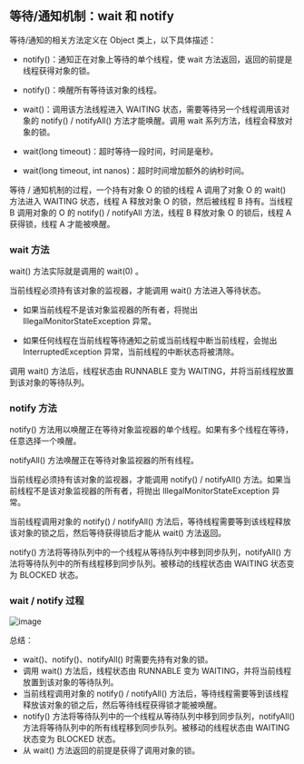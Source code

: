 ## 等待/通知机制：wait 和 notify

等待/通知的相关方法定义在 Object 类上，以下具体描述：

- notify()：通知正在对象上等待的单个线程，使 wait 方法返回，返回的前提是线程获得对象的锁。
- notify()：唤醒所有等待该对象的线程。

- wait()：调用该方法线程进入 WAITING 状态，需要等待另一个线程调用该对象的 notify() / notifyAll() 方法才能唤醒。调用 wait 系列方法，线程会释放对象的锁。
- wait(long timeout)：超时等待一段时间，时间是毫秒。
- wait(long timeout, int nanos)：超时时间增加额外的纳秒时间。



等待 / 通知机制的过程，一个持有对象 O 的锁的线程 A 调用了对象 O 的 wait() 方法进入 WAITING 状态，线程 A 释放对象 O 的锁，然后被线程 B 持有。当线程 B 调用对象的 O 的 notify() / notifyAll 方法，线程 B 释放对象 O 的锁后，线程 A 获得锁，线程 A 才能被唤醒。



### wait 方法

wait() 方法实际就是调用的 wait(0) 。

当前线程必须持有该对象的监视器，才能调用 wait() 方法进入等待状态。

- 如果当前线程不是该对象监视器的所有者，将抛出 IllegalMonitorStateException 异常。

- 如果任何线程在当前线程等待通知之前或当前线程中断当前线程，会抛出 InterruptedException 异常，当前线程的中断状态将被清除。

调用 wait() 方法后，线程状态由 RUNNABLE 变为 WAITING，并将当前线程放置到该对象的等待队列。



### notify 方法

notify() 方法用以唤醒正在等待对象监视器的单个线程。如果有多个线程在等待，任意选择一个唤醒。

notifyAll() 方法唤醒正在等待对象监视器的所有线程。

当前线程必须持有该对象的监视器，才能调用 notify() / notifyAll() 方法。如果当前线程不是该对象监视器的所有者，将抛出 IllegalMonitorStateException 异常。

当前线程调用对象的 notify() / notifyAll() 方法后，等待线程需要等到该线程释放该对象的锁之后，然后等待获得锁后才能从 wait() 方法返回。

notify() 方法将等待队列中的一个线程从等待队列中移到同步队列，notifyAll() 方法将等待队列中的所有线程移到同步队列。被移动的线程状态由 WAITING 状态变为 BLOCKED 状态。





### wait / notify 过程

![image](https://user-images.githubusercontent.com/19634532/60763433-f4960b00-a0a6-11e9-99e9-1753d10f43cf.png)

总结：

- wait()、notify()、notifyAll() 时需要先持有对象的锁。
- 调用 wait() 方法后，线程状态由 RUNNABLE 变为 WAITING，并将当前线程放置到该对象的等待队列。
- 当前线程调用对象的 notify() / notifyAll() 方法后，等待线程需要等到该线程释放该对象的锁之后，然后等待线程获得锁才能被唤醒。
- notify() 方法将等待队列中的一个线程从等待队列中移到同步队列，notifyAll() 方法将等待队列中的所有线程移到同步队列。被移动的线程状态由 WAITING 状态变为 BLOCKED 状态。
- 从 wait() 方法返回的前提是获得了调用对象的锁。

